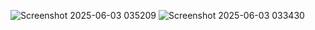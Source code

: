 ![Screenshot 2025-06-03 035209](https://github.com/user-attachments/assets/474a96cb-36c4-47da-9fc9-92039607dcc2)
![Screenshot 2025-06-03 033430](https://github.com/user-attachments/assets/0d4c85cb-1175-4cb8-8866-9860cc18b78a)

